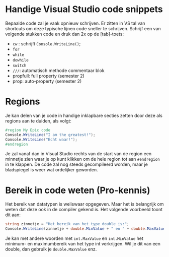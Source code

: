 # Handige Visual Studio code snippets

Bepaalde code zal je vaak opnieuw schrijven. Er zitten in VS tal van shortcuts om deze typische lijnen code sneller te schrijven. Schrijf een van volgende stukken code en druk dan 2x op de [tab]-toets:

* ``cw`` : schrijft ``Console.WriteLine()``;
* ``for``
* ``while``
* ``dowhile``
* ``switch``
* ``///``: automatisch methode commentaar blok
* propfull: full property  (semester 2)
* prop: auto-property (semester 2)

# Regions
Je kan delen van je code in handige inklapbare secties zetten door deze als regions aan te duiden, als volgt:

```csharp
#region My Epic code
Console.WriteLine("I am the greatest!");
Console.WriteLine("Echt waar!");
#endregion
```

Je zal vanaf dan in Visual Studio rechts van de start van de region een minnetje zien waar je op kunt klikken om de hele region tot aan ``#endregion`` in te klappen. De code zal nog steeds gecompileerd worden, maar je bladspiegel is weer wat ordelijker geworden. 

# Bereik in code weten (Pro-kennis)
Het bereik van  datatypen is weliswaar opgegeven. Maar het is belangrijk om weten dat deze ook in de compiler gekend is. Het volgende voorbeeld toont dit aan:

```csharp
string zinnetje = "Het bereik van het type double is:";
Console.WriteLine(zinnetje + double.MinValue + " en " + double.MaxValue);
```

Je kan met andere woorden met `int.MaxValue` en `int.MinValue` het minimum- en maximumbereik van het type int verkrijgen. Wil je dit van een double, dan gebruik je `double.MaxValue` enz.




